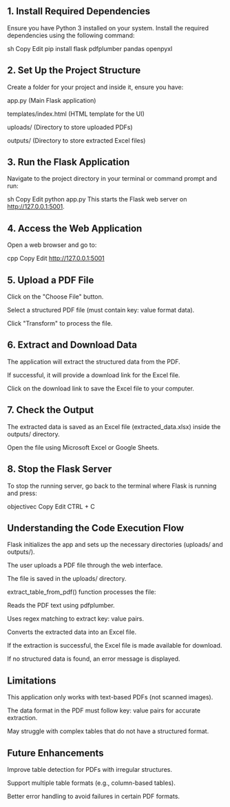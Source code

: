  <h2>1. Install Required Dependencies</h2>
Ensure you have Python 3 installed on your system. Install the required dependencies using the following command:

sh
Copy
Edit
pip install flask pdfplumber pandas openpyxl
<h2>2. Set Up the Project Structure</h2>
Create a folder for your project and inside it, ensure you have:

app.py (Main Flask application)

templates/index.html (HTML template for the UI)

uploads/ (Directory to store uploaded PDFs)

outputs/ (Directory to store extracted Excel files)

<h2>3. Run the Flask Application</h2>
Navigate to the project directory in your terminal or command prompt and run:

sh
Copy
Edit
python app.py
This starts the Flask web server on http://127.0.0.1:5001.

<h2>4. Access the Web Application</h2>
Open a web browser and go to:

cpp
Copy
Edit
http://127.0.0.1:5001
<h2>5. Upload a PDF File</h2>
Click on the "Choose File" button.

Select a structured PDF file (must contain key: value format data).

Click "Transform" to process the file.

<h2>6. Extract and Download Data</h2>
The application will extract the structured data from the PDF.

If successful, it will provide a download link for the Excel file.

Click on the download link to save the Excel file to your computer.

<h2>7. Check the Output</h2>
The extracted data is saved as an Excel file (extracted_data.xlsx) inside the outputs/ directory.

Open the file using Microsoft Excel or Google Sheets.

<h2>8. Stop the Flask Server</h2>
To stop the running server, go back to the terminal where Flask is running and press:

objectivec
Copy
Edit
CTRL + C
<h2>Understanding the Code Execution Flow</h2>
Flask initializes the app and sets up the necessary directories (uploads/ and outputs/).

The user uploads a PDF file through the web interface.

The file is saved in the uploads/ directory.

extract_table_from_pdf() function processes the file:

Reads the PDF text using pdfplumber.

Uses regex matching to extract key: value pairs.

Converts the extracted data into an Excel file.

If the extraction is successful, the Excel file is made available for download.

If no structured data is found, an error message is displayed.

<h2>Limitations</h2>
This application only works with text-based PDFs (not scanned images).

The data format in the PDF must follow key: value pairs for accurate extraction.

May struggle with complex tables that do not have a structured format.

<h2>Future Enhancements</h2>
Improve table detection for PDFs with irregular structures.

Support multiple table formats (e.g., column-based tables).

Better error handling to avoid failures in certain PDF formats.
